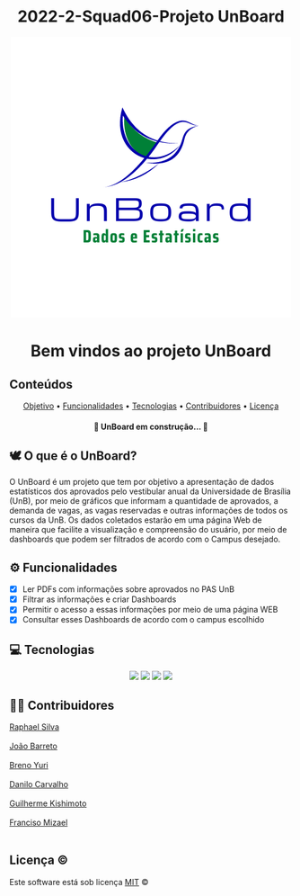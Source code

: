 <div align="center">
  <h1>2022-2-Squad06-Projeto UnBoard</h3>
</div>

<div align="center">
  <center><img src="Imagens/Fly bird logo.png"></center>
</div>
<div align="center">
  <h1>Bem vindos ao projeto UnBoard</h3>
</div>

## Conteúdos
<p align="center">	
 <a href="#-O que é O UnBoard?">Objetivo</a> •
 <a href="#-Funcionalidades">Funcionalidades</a> •
 <a href="#-Tecnologias">Tecnologias</a> •
 <a href="#-Contribuidores">Contribuidores</a> •
 <a href="#-Licença">Licença</a>
</p>

 <h4 align="center"> 
	🚧  UnBoard em construção...  🚧
  </h4>
  

## 🕊 O que é o UnBoard?
  O UnBoard é um projeto que tem por objetivo a apresentação de dados estatísticos dos aprovados pelo vestibular anual da Universidade de Brasília (UnB), por meio de gráficos que informam a quantidade de aprovados, a demanda de vagas, as vagas reservadas e outras informações de todos os cursos da UnB. Os dados coletados estarão em uma página Web de maneira que facilite a visualização e compreensão do usuário, por meio de dashboards que podem ser filtrados de acordo com o Campus desejado.

## ⚙️ Funcionalidades

- [x] Ler PDFs com informações sobre aprovados no PAS UnB
- [x] Filtrar as informações e criar Dashboards
- [x] Permitir o acesso a essas informações por meio de uma página WEB
- [x] Consultar esses Dashboards de acordo com o campus escolhido 

## 💻 Tecnologias
<div align="center">
<img src="https://img.shields.io/static/v1?label=React&message=JavaScript&color=61DAFB&style=for-the-badge&logo=react"/> 
<img src="https://img.shields.io/static/v1?label=Node.js&message=v12.22.9&color=339933&style=for-the-badge&logo=node.js"/>
<img src="https://img.shields.io/static/v1?label=Linux&message=Ubuntu&color=E95420&style=for-the-badge&logo=Ubuntu"/>
<img src="https://img.shields.io/static/v1?label=Visual Studio&message=Code&color=007ACC&style=for-the-badge&logo=Visual Studio Code"/>
</div>

 ## 👨‍💻 Contribuidores
  
  <a href="https://github.com/Raphides">Raphael Silva</a><br></br>
  <a href="https://github.com/JoaoBarreto03">João Barreto</a><br></br>
  <a href="https://github.com/YuriBre">Breno Yuri</a><br></br>
  <a href="https://github.com/Danilo-Carvalho-Antunes">Danilo Carvalho</a><br></br>
  <a href="https://github.com/guilhermeKishimoto">Guilherme Kishimoto</a><br></br>
  <a href="https://github.com/frmiza">Franciso Mizael</a><br></br>
  
## Licença ©
Este software está sob licença [MIT](https://github.com/nhn/tui.editor/blob/master/LICENSE) ©


